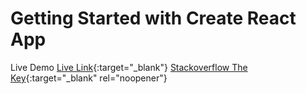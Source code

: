 # Getting Started with Create React App

Live Demo [Live Link](https://subroto-react-todo.netlify.app/){:target="_blank"}
[Stackoverflow The Key](https://stackoverflow.blog/2021/03/31/the-key-copy-paste/){:target="_blank" rel="noopener"}
